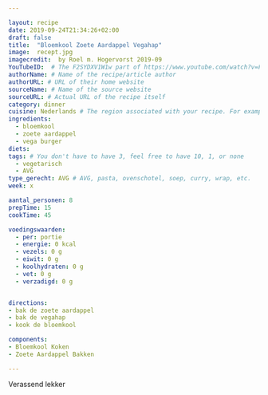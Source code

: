 ```yaml
---

layout: recipe
date: 2019-09-24T21:34:26+02:00
draft: false
title:  "Bloemkool Zoete Aardappel Vegahap"
image:  recept.jpg
imagecredit:  by Roel m. Hogervorst 2019-09
YouTubeID:  # The F2SYDXV1W1w part of https://www.youtube.com/watch?v=F2SYDXV1W1w
authorName: # Name of the recipe/article author
authorURL: # URL of their home website
sourceName: # Name of the source website
sourceURL: # Actual URL of the recipe itself
category: dinner
cuisine: Nederlands # The region associated with your recipe. For example, Italiaans, Mediterraans", or Eigen.
ingredients:
  - bloemkool
  - zoete aardappel
  - vega burger
diets:
tags: # You don't have to have 3, feel free to have 10, 1, or none
  - vegetarisch
  - AVG
type_gerecht: AVG # AVG, pasta, ovenschotel, soep, curry, wrap, etc.
week: x

aantal_personen: 8
prepTime: 15
cookTime: 45

voedingswaarden:
  - per: portie
  - energie: 0 kcal
  - vezels: 0 g
  - eiwit: 0 g
  - koolhydraten: 0 g
  - vet: 0 g
  - verzadigd: 0 g


directions:
- bak de zoete aardappel
- bak de vegahap
- kook de bloemkool

components:
- Bloemkool Koken
- Zoete Aardappel Bakken

---
```


Verassend lekker
